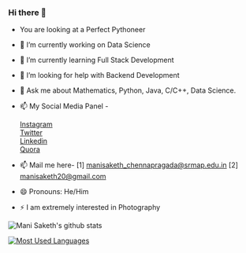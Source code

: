 ### Hi there 👋
- You are looking at a Perfect Pythoneer
- 🔭 I’m currently working on Data Science
- 🌱 I’m currently learning Full Stack Development
- 🤔 I’m looking for help with Backend Development
- 💬 Ask me about Mathematics, Python, Java, C/C++, Data Science.
- 📫 My Social Media Panel -

     <a href="https://www.instagram.com/__manisaketh__1/">Instagram</a>  
     <a href="https://twitter.com/saketh_mani">Twitter</a>      
     <a href="https://www.linkedin.com/in/mani-saketh-ab611a193/">Linkedin</a></br>
     <a href="https://www.quora.com/profile/Mani-Saketh-Sharma">Quora</a>
     
- 📫 Mail me here-
      [1] manisaketh_chennapragada@srmap.edu.in
      [2] manisaketh20@gmail.com
- 😄 Pronouns: He/Him
- ⚡ I am extremely interested in Photography


![Mani Saketh's github stats](https://github-readme-stats.vercel.app/api?username=Mani-Saketh)

[![Most Used Languages](https://github-readme-stats.vercel.app/api/top-langs/?username=Mani-Saketh)](https://github.com/anuraghazra/github-readme-stats)
